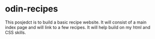 # odin-recipes
This posjedct is to build a basic recipe website. It will consist of a main index page and will link to a few recipes. It will help build on my html and CSS skills. 